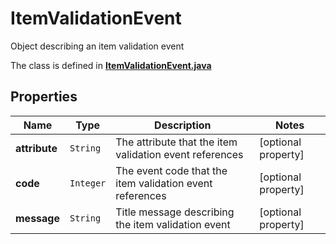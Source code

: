 

# ItemValidationEvent

Object describing an item validation event

The class is defined in **[ItemValidationEvent.java](../../src/main/java/org/openapitools/model/ItemValidationEvent.java)**

## Properties

Name | Type | Description | Notes
------------ | ------------- | ------------- | -------------
**attribute** | `String` | The attribute that the item validation event references |  [optional property]
**code** | `Integer` | The event code that the item validation event references |  [optional property]
**message** | `String` | Title message describing the item validation event |  [optional property]





